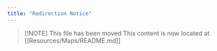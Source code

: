```yaml
---
title: "Redirection Notice"
---
```


> [\!NOTE] This file has been moved
> This content is now located at [[Resources/Maps/README.md]]

